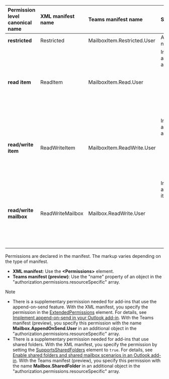 |**Permission level</br>canonical name**|**XML manifest name**|**Teams manifest name**|**Summary description**|
|:-----|:-----|:-----|:-----|
|**restricted**|Restricted|MailboxItem.Restricted.User|Allows use of entities, but not regular expressions. |
|**read item**|ReadItem|MailboxItem.Read.User|In addition to what is allowed in **restricted**, it allows:<ul><li>regular expressions</li><li>Outlook add-in API read access</li><li>getting the item properties and the callback token</li></ul> |
|**read/write item**|ReadWriteItem|MailboxItem.ReadWrite.User|In addition to what is allowed in **read item**, it allows:<ul><li>full Outlook add-in API access except `makeEwsRequestAsync`</li><li>setting the item properties</li></ul> |
|**read/write mailbox**|ReadWriteMailbox|Mailbox.ReadWrite.User|In addition to what is allowed in **read/write item**, it allows:<ul><li>creating, reading, writing items and folders</li><li>sending items</li><li>calling [makeEwsRequestAsync](/javascript/api/requirement-sets/outlook/preview-requirement-set/office.context.mailbox#methods)</li></ul> |

Permissions are declared in the manifest. The markup varies depending on the type of manifest.

- **XML manifest**:  Use the **\<Permissions\>** element.
- **Teams manifest (preview)**: Use the "name" property of an object in the "authorization.permissions.resourceSpecific" array.

> [!NOTE]
>
> - There is a supplementary permission needed for add-ins that use the append-on-send feature. With the XML manifest, you specify the permission in the [ExtendedPermissions](/javascript/api/manifest/extendedpermissions) element. For details, see [Implement append-on-send in your Outlook add-in](../outlook/append-on-send.md). With the Teams manifest (preview), you specify this permission with the name **Mailbox.AppendOnSend.User** in an additional object in the "authorization.permissions.resourceSpecific" array.
> - There is a supplementary permission needed for add-ins that use shared folders. With the XML manifest, you specify the permission by setting the [SupportsSharedFolders](/javascript/api/manifest/supportssharedfolders) element to `true`. For details, see [Enable shared folders and shared mailbox scenarios in an Outlook add-in](../outlook/delegate-access.md). With the Teams manifest (preview), you specify this permission with the name **Mailbox.SharedFolder** in an additional object in the "authorization.permissions.resourceSpecific" array.
